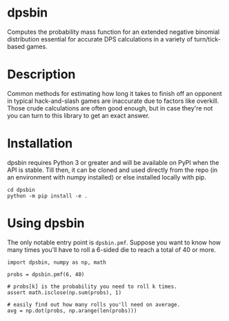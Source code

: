 # dpsbin

Computes the probability mass function for an extended negative binomial distribution essential for accurate DPS calculations in a variety of turn/tick-based games.


# Description

Common methods for estimating how long it takes to finish off an opponent in typical hack-and-slash games are inaccurate due to factors like overkill. Those crude calculations are often good enough, but in case they're not you can turn to this library to get an exact answer.

# Installation

dpsbin requires Python 3 or greater and will be available on PyPI when the API is stable. Till then, it can be cloned and used directly from the repo (in an environment with numpy installed) or else installed locally with pip.

```
cd dpsbin
python -m pip install -e .
```

# Using dpsbin

The only notable entry point is `dpsbin.pmf`. Suppose you want to know how many times you'll have to roll a 6-sided die to reach a total of 40 or more.

```
import dpsbin, numpy as np, math

probs = dpsbin.pmf(6, 40)

# probs[k] is the probability you need to roll k times.
assert math.isclose(np.sum(probs), 1)

# easily find out how many rolls you'll need on average.
avg = np.dot(probs, np.arange(len(probs)))
```
